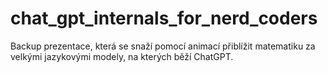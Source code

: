 # chat_gpt_internals_for_nerd_coders

Backup prezentace, která se snaží pomocí animací přiblížit matematiku za velkými jazykovými modely, na kterých běží ChatGPT.
